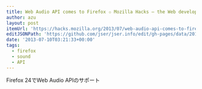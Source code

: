 ```yaml
---
title: Web Audio API comes to Firefox ✩ Mozilla Hacks – the Web developer blog
author: azu
layout: post
itemUrl: 'https://hacks.mozilla.org/2013/07/web-audio-api-comes-to-firefox/'
editJSONPath: 'https://github.com/jser/jser.info/edit/gh-pages/data/2013/07/index.json'
date: '2013-07-10T03:21:33+00:00'
tags:
  - firefox
  - sound
  - API
---
```

Firefox 24でWeb Audio APIのサポート
